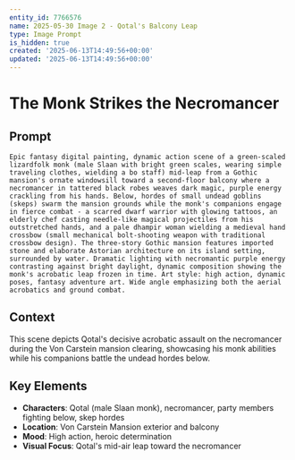 ```yaml
---
entity_id: 7766576
name: 2025-05-30 Image 2 - Qotal's Balcony Leap
type: Image Prompt
is_hidden: true
created: '2025-06-13T14:49:56+00:00'
updated: '2025-06-13T14:49:56+00:00'
---
```


# The Monk Strikes the Necromancer

## Prompt

```
Epic fantasy digital painting, dynamic action scene of a green-scaled lizardfolk monk (male Slaan with bright green scales, wearing simple traveling clothes, wielding a bo staff) mid-leap from a Gothic mansion's ornate windowsill toward a second-floor balcony where a necromancer in tattered black robes weaves dark magic, purple energy crackling from his hands. Below, hordes of small undead goblins (skeps) swarm the mansion grounds while the monk's companions engage in fierce combat - a scarred dwarf warrior with glowing tattoos, an elderly chef casting needle-like magical projectiles from his outstretched hands, and a pale dhampir woman wielding a medieval hand crossbow (small mechanical bolt-shooting weapon with traditional crossbow design). The three-story Gothic mansion features imported stone and elaborate Astorian architecture on its island setting, surrounded by water. Dramatic lighting with necromantic purple energy contrasting against bright daylight, dynamic composition showing the monk's acrobatic leap frozen in time. Art style: high action, dynamic poses, fantasy adventure art. Wide angle emphasizing both the aerial acrobatics and ground combat.

```

## Context

This scene depicts Qotal's decisive acrobatic assault on the necromancer during the Von Carstein mansion clearing, showcasing his monk abilities while his companions battle the undead hordes below.

## Key Elements

- **Characters**: Qotal (male Slaan monk), necromancer, party members fighting below, skep hordes
- **Location**: Von Carstein Mansion exterior and balcony
- **Mood**: High action, heroic determination
- **Visual Focus**: Qotal's mid-air leap toward the necromancer
